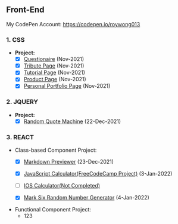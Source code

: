 ## Front-End
My CodePen Account: https://codepen.io/roywong013


### 1. CSS
- <strong>Project:</strong>
  - [X] [Questionaire](https://codepen.io/roywong013/pen/MWEEaNz) (Nov-2021)
  - [X] [Tribute Page](https://codepen.io/roywong013/pen/ZEXXbdm) (Nov-2021)
  - [X] [Tutorial Page](https://codepen.io/roywong013/pen/OJxxyKg) (Nov-2021)
  - [X] [Product Page](https://codepen.io/roywong013/pen/VwMMeZa) (Nov-2021)
  - [X] [Personal Portfolio Page](https://codepen.io/roywong013/pen/NWaaxKy) (Nov-2021)
    
### 2. JQUERY
- <strong>Project:</strong>
  - [X] [Random Quote Machine](https://codepen.io/roywong013/pen/xxXXZxK) (22-Dec-2021)

### 3. REACT
- Class-based Component Project:
  - [X] [Markdown Previewer](https://codepen.io/roywong013/pen/mdBBGvp) (23-Dec-2021)
  - [X] [JavaScript Calculator(FreeCodeCamp Project)](https://codepen.io/roywong013/pen/YzraOBm) (3-Jan-2022)
  - [ ] [IOS Calculator(Not Completed)](https://codepen.io/roywong013/pen/JjrLZoV)
  - [X] [Mark Six Random Number Generator](https://codepen.io/roywong013/pen/qBPYMvJ) (4-Jan-2022)


- Functional Component Project:
  - 123
